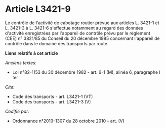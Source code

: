 # Article L3421-9

Le contrôle de l'activité de cabotage routier prévue aux articles L. 3421-1 et L. 3421-3 à L. 3421-6 s'effectue notamment au
regard des données d'activité enregistrées par l'appareil de contrôle prévu par le règlement (CEE) n° 3821/85 du Conseil du
20 décembre 1985 concernant l'appareil de contrôle dans le domaine des transports par route.

**Liens relatifs à cet article**

_Anciens textes_:

  - Loi n°82-1153 du 30 décembre 1982 - art. 6-1 (M), alinéa 6, paragraphe I ter

_Cite_:

  - Code des transports - art. L3421-1 (VT)
  - Code des transports - art. L3421-3 (V)

_Codifié par_:

  - Ordonnance n°2010-1307 du 28 octobre 2010 - art. (V)
